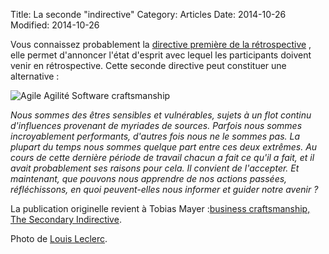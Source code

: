 Title: La seconde "indirective"
Category: Articles
Date: 2014-10-26
Modified: 2014-10-26

Vous connaissez probablement la
[directive première de la rétrospective](http://www.fabrice-aimetti.fr/dotclear/public/traductions/pagesretros/retroPrimeDirective-fr.html)
, elle permet d'annoncer l'état d'esprit avec lequel les participants
doivent venir en rétrospective. Cette seconde directive peut
constituer une alternative : 


![Agile Agilité Software craftsmanship]({filename}/images/zen2.jpg) 


*Nous sommes des êtres sensibles et vulnérables, sujets à un flot
continu d'influences provenant de myriades de sources. Parfois nous
sommes incroyablement performants, d'autres fois nous ne le sommes
pas. La plupart du temps nous sommes quelque part entre ces deux
extrêmes. Au cours de cette dernière période de travail chacun a fait
ce qu'il a fait, et il avait probablement ses raisons pour cela.  Il
convient de l'accepter. Et maintenant, que pouvons nous apprendre de
nos actions passées, réfléchissons, en quoi peuvent-elles nous
informer et guider notre avenir ?*

La publication originelle revient à Tobias Mayer :[business craftsmanship, The Secondary Indirective](http://businesscraftsmanship.tumblr.com/post/98373087467/the-secondary-indirective).

Photo de [Louis Leclerc](https://www.flickr.com/photos/melolou/).
